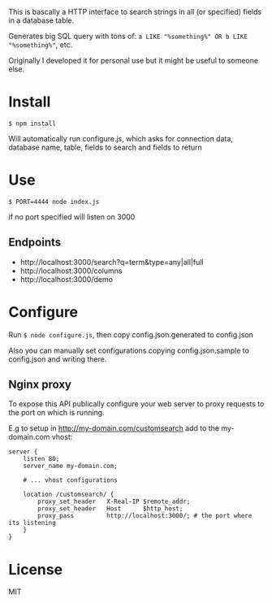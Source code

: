 This is bascally a HTTP interface to search strings in all (or specified) fields in a database table.

Generates big SQL query with tons of: ```a LIKE "%something%" OR b LIKE "%something%"```, etc.

Originally I developed it for personal use but it might be useful to someone else.

# Install

```
$ npm install
```

Will automatically run configure.js, which asks for connection data, database name, table, fields to search and fields to return


# Use

```
$ PORT=4444 node index.js
```

if no port specified will listen on 3000

## Endpoints

* http://localhost:3000/search?q=term&type=any|all|full
* http://localhost:3000/columns
* http://localhost:3000/demo


# Configure

Run ```$ node configure.js```, then copy config.json.generated to config.json

Also you can manually set configurations copying config.json.sample to config.json and writing there.

## Nginx proxy

To expose this API publically configure your web server to proxy requests to the port on which is running.

E.g to setup in http://my-domain.com/customsearch add to the my-domain.com vhost:

```
server {
	listen 80;
	server_name my-domain.com;

	# ... vhost configurations

	location /customsearch/ {
	    proxy_set_header   X-Real-IP $remote_addr;
	    proxy_set_header   Host      $http_host;
	    proxy_pass         http://localhost:3000/; # the port where its listening
	}
}

```

# License

MIT
